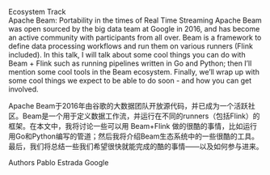 Ecosystem Track  
Apache Beam: Portability in the times of Real Time Streaming
Apache Beam was open sourced by the big data team at Google in 2016, and has become an active community with participants from all over. Beam is a framework to define data processing workflows and run them on various runners (Flink included). In this talk, I will talk about some cool things you can do with Beam + Flink such as running pipelines written in Go and Python; then I’ll mention some cool tools in the Beam ecosystem. Finally, we’ll wrap up with some cool things we expect to be able to do soon - and how you can get involved.

Apache Beam于2016年由谷歌的大数据团队开放源代码，并已成为一个活跃社区。Beam是一个用于定义数据工作流，并运行在不同的runners（包括Flink）的框架。在本文中，我将讨论一些可以用 Beam+Flink 做的很酷的事情，比如运行用Go和Python编写的管道；然后我将介绍Beam生态系统中的一些很酷的工具。最后，我们将总结一些我们希望很快就能完成的酷的事情——以及如何参与进来。

Authors
Pablo Estrada
Google